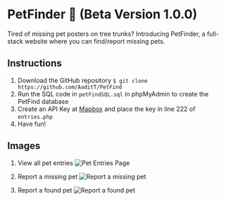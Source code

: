 # PetFinder 🐶 (Beta Version 1.0.0)
Tired of missing pet posters on tree trunks? Introducing PetFinder, a full-stack website where you can find/report missing pets.

## Instructions

1. Download the GitHub repository `$ git clone https://github.com/AaditT/PetFind`
2. Run the SQL code in `petFindSQL.sql` in phpMyAdmin to create the PetFind database
3. Create an API Key at [Mapbox](https://www.mapbox.com/) and place the key in line 222 of `entries.php`
4. Have fun!

## Images

1. View all pet entries
![Pet Entries Page](https://i.imgur.com/7E7ON9A.jpg)

2. Report a missing pet
![Report a missing pet](https://i.imgur.com/sLAs2OP.jpg)

3. Report a found pet
![Report a found pet](https://i.imgur.com/miWO3Yw.jpg)
